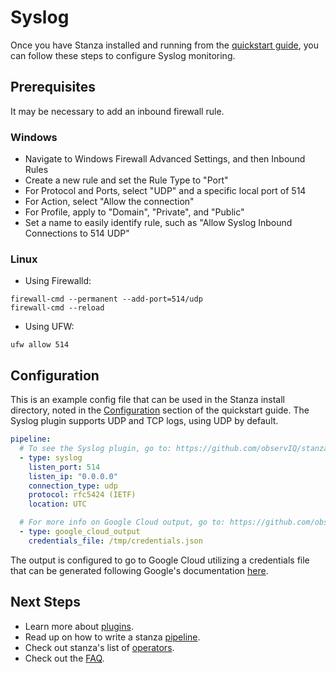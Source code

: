 # Syslog

Once you have Stanza installed and running from the [quickstart guide](./README.md#quick-start), you can follow these steps to configure Syslog monitoring.

## Prerequisites

It may be necessary to add an inbound firewall rule.

### Windows

- Navigate to Windows Firewall Advanced Settings, and then Inbound Rules
- Create a new rule and set the Rule Type to "Port"
- For Protocol and Ports, select "UDP" and a specific local port of 514
- For Action, select "Allow the connection"
- For Profile, apply to "Domain", "Private", and "Public"
- Set a name to easily identify rule, such as "Allow Syslog Inbound Connections to 514 UDP"

 ### Linux

- Using Firewalld:
```shell
firewall-cmd --permanent --add-port=514/udp
firewall-cmd --reload
```
- Using UFW:
```shell
ufw allow 514
```

## Configuration

This is an example config file that can be used in the Stanza install directory, noted in the [Configuration](./README.md#Configuration) section of the quickstart guide. The Syslog plugin supports UDP and TCP logs, using UDP by default.

```yaml
pipeline:
  # To see the Syslog plugin, go to: https://github.com/observIQ/stanza-plugins/blob/master/plugins/syslog.yaml
  - type: syslog
    listen_port: 514
    listen_ip: "0.0.0.0"
    connection_type: udp
    protocol: rfc5424 (IETF)
    location: UTC

  # For more info on Google Cloud output, go to: https://github.com/observIQ/stanza/blob/master/docs/operators/google_cloud_output.md
  - type: google_cloud_output
    credentials_file: /tmp/credentials.json
```
The output is configured to go to Google Cloud utilizing a credentials file that can be generated following Google's documentation [here](https://cloud.google.com/iam/docs/creating-managing-service-account-keys).

## Next Steps

- Learn more about [plugins](/docs/plugins.md).
- Read up on how to write a stanza [pipeline](/docs/pipeline.md).
- Check out stanza's list of [operators](/docs/operators/README.md).
- Check out the [FAQ](/docs/faq.md).
